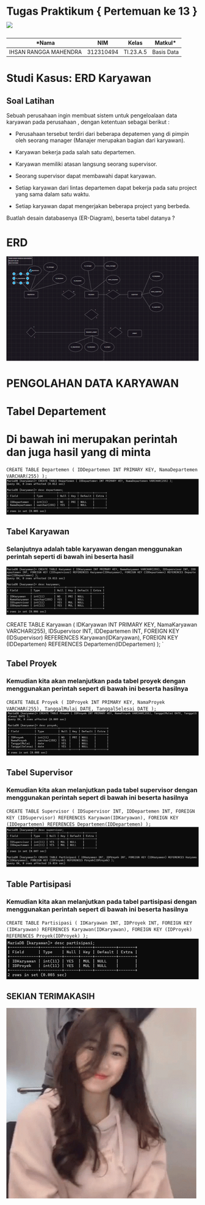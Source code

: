 # Tugas Praktikum { Pertemuan ke 13 } <img src=https://logos-download.com/wp-content/uploads/2016/05/MySQL_logo_logotype.png width="130px" >


|*Nama|NIM|Kelas|Matkul*|
|----|---|-----|------|
|IHSAN RANGGA MAHENDRA|312310494|TI.23.A.5|Basis Data|

# Studi Kasus: ERD Karyawan

## Soal Latihan

Sebuah perusahaan ingin membuat sistem untuk pengeloalaan data karyawan pada perusahaan , dengan ketentuan sebagai berikut :

-  Perusahaan tersebut terdiri dari beberapa depatemen yang di pimpin oleh seorang manager (Manajer merupakan bagian dari karyawan).

-  Karyawan bekerja pada salah satu departemen.

-  Karyawan memiliki atasan langsung seorang supervisor.

-  Seorang supervisor dapat membawahi dapat karyawan.

-  Setiap karyawan dari lintas departemen dapat bekerja pada satu project yang sama dalam satu waktu.

-  Setiap karyawan dapat mengerjakan beberapa project yang berbeda.

Buatlah desain databasenya (ER-Diagram), beserta tabel datanya ?

# ERD
![alt text](<Screnshoot/SSDRAWIO 2024-06-09 141317.png>)

# PENGOLAHAN DATA KARYAWAN
# Tabel Departement

# Di bawah ini merupakan perintah dan juga hasil yang di minta
`
CREATE TABLE Departemen ( IDDepartemen INT PRIMARY KEY, NamaDepartemen VARCHAR(255) );
`
![alt text](Screnshoot/s1.png)

## Tabel Karyawan
### Selanjutnya adalah table karyawan dengan menggunakan perintah seperti di bawah ini beserta hasil

![alt text](Screnshoot/s2.png)

CREATE TABLE Karyawan ( IDKaryawan INT PRIMARY KEY, NamaKaryawan VARCHAR(255), IDSupervisor INT, IDDepartemen INT, FOREIGN KEY (IDSupervisor) REFERENCES Karyawan(IDKaryawan), FOREIGN KEY (IDDepartemen) REFERENCES Departemen(IDDepartemen) );
`


## Tabel Proyek
### Kemudian kita akan melanjutkan pada tabel proyek dengan menggunakan perintah sepert di bawah ini beserta hasilnya

`
CREATE TABLE Proyek ( IDProyek INT PRIMARY KEY, NamaProyek VARCHAR(255), TanggalMulai DATE, TanggalSelesai DATE );
`
![alt text](Screnshoot/s3.png)

## Tabel Supervisor
### Kemudian kita akan melanjutkan pada tabel supervisor dengan menggunakan perintah sepert di bawah ini beserta hasilnya

`
CREATE TABLE Supervisor ( IDSupervisor INT, IDDepartemen INT, FOREIGN KEY (IDSupervisor) REFERENCES Karyawan(IDKaryawan), FOREIGN KEY (IDDepartemen) REFERENCES Departemen(IDDepartemen) );
`
![alt text](Screnshoot/s4.png)

## Table Partisipasi
### Kemudian kita akan melanjutkan pada tabel partisipasi dengan menggunakan perintah sepert di bawah ini beserta hasilnya

`
CREATE TABLE Partisipasi ( IDKaryawan INT, IDProyek INT, FOREIGN KEY (IDKaryawan) REFERENCES Karyawan(IDKaryawan), FOREIGN KEY (IDProyek) REFERENCES Proyek(IDProyek) );
`
![alt text](Screnshoot/s5.png)

## SEKIAN TERIMAKASIH
![alt text](Screnshoot/shani-indira-natio-shani-indira.gif)
